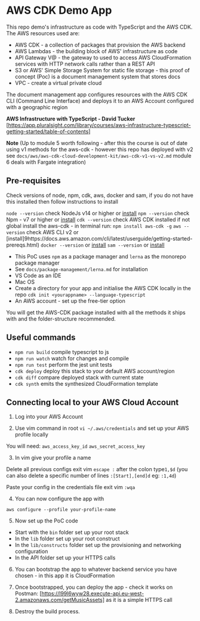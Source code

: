 # AWS CDK Demo App

This repo demo's infrastructure as code with TypeScript and the AWS CDK. The AWS resources used are:

- AWS CDK - a collection of packages that provision the AWS backend
- AWS Lambdas - the building block of AWS' infrastructure as code
- API Gateway V@ - the gateway to used to access AWS CloudFormation services with HTTP network calls rather than a REST API
- S3 or AWS' Simple Storage System for static file storage - this proof of concept (Poc) is a document management system that stores docs
- VPC - create a virtual private cloud

The document management app configures resources with the AWS CDK CLI (Command Line Interface) and deploys it to an AWS Account configured with a geographic region

**AWS Infrastructure with TypeScript - David Tucker**
[https://app.pluralsight.com/library/courses/aws-infrastructure-typescript-getting-started/table-of-contents]

**Note**
(Up to module 5 worth following - after this the course is out of date using v1 methods for the aws-cdk - however this repo has deployed with v2 see `docs/aws/aws-cdk-cloud-development-kit/aws-cdk-v1-vs-v2.md` module 6 deals with Fargate integration)

## Pre-requisites

Check versions of node, npm, cdk, aws, docker and sam, if you do not have this installed then follow instructions to install

`node --version` check NodeJs v14 or higher or [install](https://nodejs.org/en/download/)
`npm --version` check Npm - v7 or higher or [install](https://www.npmjs.com/package/npm)
`cdk --version` check AWS CDK installed if not global install the aws-cdk - in terminal run: `npm install aws-cdk -g`
`aws --version` check AWS CLI v2 or [install]9https://docs.aws.amazon.com/cli/latest/userguide/getting-started-prereqs.html)
`docker --version` or [install](https://docs.docker.com/desktop/install/mac-install/)
`sam --version` or [install](https://aws.amazon.com/serverless/sam/)

- This PoC uses `npm` as a package manager and `lerna` as the monorepo package manager
- See `docs/package-management/lerna.md` for installation
- VS Code as an IDE
- Mac OS
- Create a directory for your app and initialise the AWS CDK locally in the repo `cdk init <yourappname> --language-typescript`
- An AWS account - set up the free-tier option

You will get the AWS-CDK package installed with all the methods it ships with and the folder-structure recommended.

## Useful commands

- `npm run build` compile typescript to js
- `npm run watch` watch for changes and compile
- `npm run test` perform the jest unit tests
- `cdk deploy` deploy this stack to your default AWS account/region
- `cdk diff` compare deployed stack with current state
- `cdk synth` emits the synthesized CloudFormation template

## Connecting local to your AWS Cloud Account

1. Log into your AWS Account

2. Use vim command in root `vi ~/.aws/credentials` and set up your AWS profile locally

You will need:
`aws_access_key_id`
`aws_secret_access_key`

3. In vim give your profile a name

Delete all previous configs exit vim `escape :` after the colon type`1,$d` (you can also delete a specific number of lines `:[Start],[end]d` eg: `:1,4d`)

Paste your config in the credentials file
exit vim `:wqa`

4. You can now configure the app with

`aws configure --profile your-profile-name`

5. Now set up the PoC code

- Start with the `bin` folder set up your root stack
- In the `lib` folder set up your root construct
- In the `lib/constructs` folder set up the provisioning and networking configuration
- In the API folder set up your HTTPS calls

6. You can bootstrap the app to whatever backend service you have chosen - in this app it is CloudFormation

7. Once bootstrapped, you can deploy the app - check it works on  Postman: [https://l99l6wyw28.execute-api.eu-west-2.amazonaws.com/getMusicAssets] as it is a simple HTTPS call

8. Destroy the build process.
